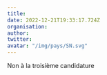 ```yaml
---
title: 
date: 2022-12-21T19:33:17.724Z
organisation: 
author: 
twitter: 
avatar: "/img/pays/SN.svg"
---
```


Non à la troisième candidature 